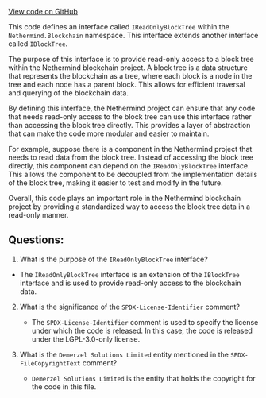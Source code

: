 [View code on GitHub](https://github.com/NethermindEth/nethermind/src/Nethermind/Nethermind.Blockchain/IReadOnlyBlockTree.cs)

This code defines an interface called `IReadOnlyBlockTree` within the `Nethermind.Blockchain` namespace. This interface extends another interface called `IBlockTree`. 

The purpose of this interface is to provide read-only access to a block tree within the Nethermind blockchain project. A block tree is a data structure that represents the blockchain as a tree, where each block is a node in the tree and each node has a parent block. This allows for efficient traversal and querying of the blockchain data.

By defining this interface, the Nethermind project can ensure that any code that needs read-only access to the block tree can use this interface rather than accessing the block tree directly. This provides a layer of abstraction that can make the code more modular and easier to maintain.

For example, suppose there is a component in the Nethermind project that needs to read data from the block tree. Instead of accessing the block tree directly, this component can depend on the `IReadOnlyBlockTree` interface. This allows the component to be decoupled from the implementation details of the block tree, making it easier to test and modify in the future.

Overall, this code plays an important role in the Nethermind blockchain project by providing a standardized way to access the block tree data in a read-only manner.
## Questions: 
 1. What is the purpose of the `IReadOnlyBlockTree` interface?
   - The `IReadOnlyBlockTree` interface is an extension of the `IBlockTree` interface and is used to provide read-only access to the blockchain data.

2. What is the significance of the `SPDX-License-Identifier` comment?
   - The `SPDX-License-Identifier` comment is used to specify the license under which the code is released. In this case, the code is released under the LGPL-3.0-only license.

3. What is the `Demerzel Solutions Limited` entity mentioned in the `SPDX-FileCopyrightText` comment?
   - `Demerzel Solutions Limited` is the entity that holds the copyright for the code in this file.